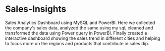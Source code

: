 # Sales-Insights
Sales Analytics Dashboard using MySQL and PowerBI.
Here we collected the company's sales data, analyzed the same using my sql, cleaned and transformed the data using Power query in PowerBI.
Finally created a interactive dashboard showing the sales trend in different cities and helping to focus more on the regions and products that contribute in sales dip.

